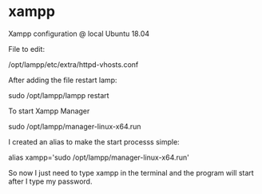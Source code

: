 # xampp
Xampp configuration @ local Ubuntu 18.04

File to edit:

/opt/lampp/etc/extra/httpd-vhosts.conf


After adding the file restart lamp:

sudo /opt/lampp/lampp restart


To start Xampp Manager

sudo /opt/lampp/manager-linux-x64.run

I created an alias to make the start processs simple:

alias xampp='sudo /opt/lampp/manager-linux-x64.run'


So now I just need to type xampp in the terminal and the program will start after I type my password.

